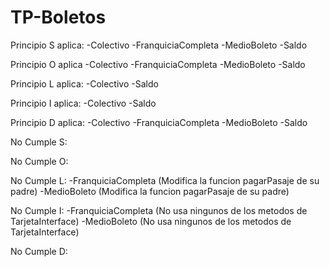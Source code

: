 # TP-Boletos

Principio S aplica:
-Colectivo
-FranquiciaCompleta
-MedioBoleto
-Saldo

Principio O aplica
-Colectivo
-FranquiciaCompleta
-MedioBoleto
-Saldo

Principio L aplica:
-Colectivo
-Saldo

Principio I aplica:
-Colectivo
-Saldo

Principio D aplica:
-Colectivo
-FranquiciaCompleta
-MedioBoleto
-Saldo

No Cumple S:

No Cumple O:

No Cumple L:
-FranquiciaCompleta (Modifica la funcion pagarPasaje de su padre)
-MedioBoleto (Modifica la funcion pagarPasaje de su padre)

No Cumple I:
-FranquiciaCompleta (No usa ningunos de los metodos de TarjetaInterface)
-MedioBoleto (No usa ningunos de los metodos de TarjetaInterface)

No Cumple D: